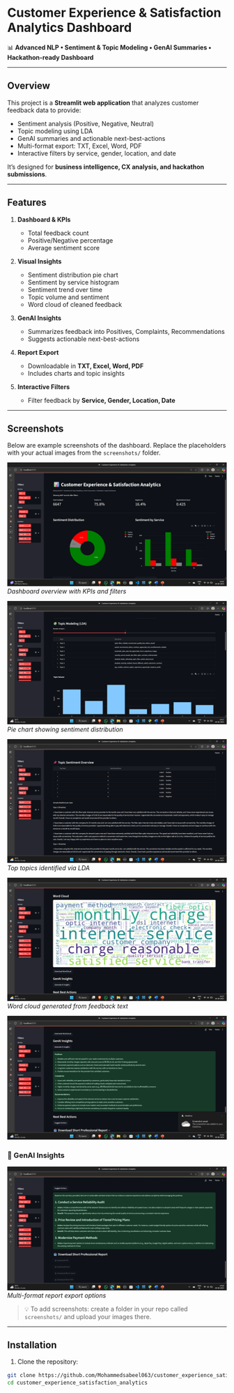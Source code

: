 # Customer Experience & Satisfaction Analytics Dashboard

📊 **Advanced NLP • Sentiment & Topic Modeling • GenAI Summaries • Hackathon-ready Dashboard**

---

## Overview

This project is a **Streamlit web application** that analyzes customer feedback data to provide:  
- Sentiment analysis (Positive, Negative, Neutral)  
- Topic modeling using LDA  
- GenAI summaries and actionable next-best-actions  
- Multi-format export: TXT, Excel, Word, PDF  
- Interactive filters by service, gender, location, and date  

It’s designed for **business intelligence, CX analysis, and hackathon submissions**.

---

## Features

1. **Dashboard & KPIs**  
   - Total feedback count  
   - Positive/Negative percentage  
   - Average sentiment score  

2. **Visual Insights**  
   - Sentiment distribution pie chart  
   - Sentiment by service histogram  
   - Sentiment trend over time  
   - Topic volume and sentiment  
   - Word cloud of cleaned feedback  

3. **GenAI Insights**  
   - Summarizes feedback into Positives, Complaints, Recommendations  
   - Suggests actionable next-best-actions  

4. **Report Export**  
   - Downloadable in **TXT, Excel, Word, PDF**  
   - Includes charts and topic insights  

5. **Interactive Filters**  
   - Filter feedback by **Service, Gender, Location, Date**  

---

## Screenshots

Below are example screenshots of the dashboard. Replace the placeholders with your actual images from the `screenshots/` folder.

![Dashboard Overview](screenshots/dashboard.png)  
*Dashboard overview with KPIs and filters*

![Sentiment Distribution](screenshots/sentiment_pie.png)  
*Pie chart showing sentiment distribution*

![Topic Modeling](screenshots/topic_modeling.png)  
*Top topics identified via LDA*

![Word Cloud](screenshots/wordcloud.png)  
*Word cloud generated from feedback text*

![GenAI Insights](screenshots/genai_insights.png)
### 🤖 GenAI Insights

![Report Export](screenshots/report_export.png)  
*Multi-format report export options*

> 💡 To add screenshots: create a folder in your repo called `screenshots/` and upload your images there.

---

## Installation

1. Clone the repository:

```bash
git clone https://github.com/Mohammedsabeel063/customer_experience_satisfaction_analytics.git
cd customer_experience_satisfaction_analytics
